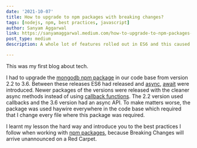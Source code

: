```yaml
---
date: '2021-10-07'
title: How to upgrade to npm packages with breaking changes?
tags: [nodejs, npm, best practices, javascript]
author: Sanyam Aggarwal
link: https://sanyamaggarwal.medium.com/how-to-upgrade-to-npm-packages-with-breaking-changes-8bde1ed45685
post_type: medium
description: A whole lot of features rolled out in ES6 and this caused a lot of npm packages to release newer versions with breaking changes ...

---
```


This was my first blog about tech.

I had to upgrade the [mongodb npm package](https://www.npmjs.com/package/mongodb) in our code base from version 2.2 to 3.6. Between these releases ES6 had released and [async](https://developer.mozilla.org/en-US/docs/Web/JavaScript/Reference/Statements/async_function), [await](https://developer.mozilla.org/en-US/docs/Web/JavaScript/Reference/Operators/await) were introduced. Newer packages of the versions were released with the cleaner async methods instead of using [callback functions](https://developer.mozilla.org/en-US/docs/Glossary/Callback_function). The 2.2 version used callbacks and the 3.6 version had an async API. To make matters worse, the package was used haywire everywhere in the code base which required that I change every file where this package was required.

I learnt my lesson the hard way and introduce you to the best practices I follow when working with [npm packages](https://www.npmjs.com/), because Breaking Changes will arrive unannounced on a Red Carpet.

